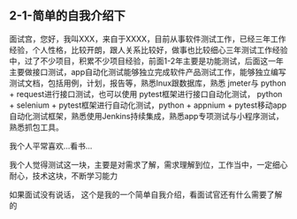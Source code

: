 ## 2-1-简单的自我介绍下

面试宫，您好，我叫XXX，来自于XXXX，目前从事软件测试工作，已经三年工作经验，个人性格，比较开朗，跟人关系比较好，做事也比较细心三年测试工作经验中，过了不少项目，积累不少项目经验，前面1-2年主要是功能测试，后面这一年主要做接口测试，app自动化测试能够独立完成软件产品测试工作，能够独立编写测试文档，包括用例，计划，报告等，熟悉lnux跟数据库，熟悉 jmeter与 python + request进行接口测试，也可以使用 pytest框架进行接口自动化测试， python + selenium + pytest框架进行自动化测试，python + appnium + pytest移动app自动化测试框架，熟悉使用Jenkins持续集成，熟悉app专项测试与小程序测试，熟悉抓包工具。

我个人平常喜欢…看书…

我个人觉得测试这一块，主要是对需求了解，需求理解到位，工作当中，一定细心耐心，技术这块，不断学习能力

如果面试没有说话，  这个是我的一个简单自我介绍，看面试官还有什么需要了解的
